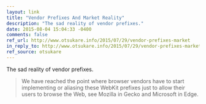 ```yaml
---
layout: link
title: "Vendor Prefixes And Market Reality"
description: "The sad reality of vendor prefixes."
date: 2015-08-04 15:04:33 -0400
comments: false
ref_url: http://www.otsukare.info/2015/07/29/vendor-prefixes-market
in_reply_to: http://www.otsukare.info/2015/07/29/vendor-prefixes-market
ref_source: otsukare
---
```


The sad reality of vendor prefixes.

> We have reached the point where browser vendors have to start implementing or aliasing these WebKit prefixes just to allow their users to browse the Web, see Mozilla in Gecko and Microsoft in Edge.